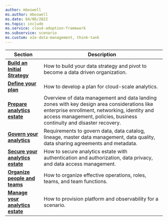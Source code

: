 ```yaml
---
author: mboswell
ms.author: mboswell
ms.date: 04/06/2022
ms.topic: include
ms.service: cloud-adoption-framework
ms.subservice: scenario
ms.custom: e2e-data-management, think-tank
---
```


| Section                         | Description                                                                                                                                                                                                            |
|------------------------------|----------------------------------------------------------------------------------------------------------------------------------------------------------------------------------------------------------------------------|
| [**Build an Initial Strategy**](../strategy.md)| How to build your data strategy and pivot to become a data driven organization.
| [**Define your plan**](../plan.md)        | How to develop a plan for cloud-scale analytics.                                                                                                                                                                    |
| [**Prepare analytics estate**](../ready.md)  | Overview of data management and data landing zones with key design area considerations like enterprise enrollment, networking, identity and access management, policies, business continuity and disaster recovery. |
| [**Govern your analytics**](../govern.md)      | Requirements to govern data, data catalog, lineage, master data management, data quality, data sharing agreements and metadata.                                                                                       |
| [**Secure your analytics estate**](../secure.md) | How to secure analytics estate with authentication and authorization, data privacy, and data access management.                                                                                                       |
| [**Organize people and teams**](../organize.md)   | How to organize effective operations, roles, teams, and team functions.                                                                                                                                              |
| [**Manage your analytics estate**](../manage-platform-automation-and-devops.md)| How to provision platform and observability for a scenario.                                                                                                                          |
